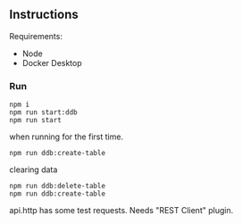 ## Instructions

Requirements:

- Node
- Docker Desktop

### Run

```
npm i
npm run start:ddb
npm run start
```

when running for the first time.

```
npm run ddb:create-table
```

clearing data

```
npm run ddb:delete-table
npm run ddb:create-table
```

api.http has some test requests. Needs "REST Client" plugin.
